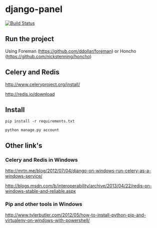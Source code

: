 # django-panel

[![Build Status](https://travis-ci.org/RenanPalmeira/django-panel.svg?branch=master)](https://travis-ci.org/RenanPalmeira/django-panel)

## Run the project

Using Foreman (https://github.com/ddollar/foreman) or Honcho (https://github.com/nickstenning/honcho)

## Celery and Redis

  http://www.celeryproject.org/install/


  http://redis.io/download

## Install

	pip install -r requirements.txt

	python manage.py account

## Other link's

### Celery and Redis in Windows


http://mrtn.me/blog/2012/07/04/django-on-windows-run-celery-as-a-windows-service/


http://blogs.msdn.com/b/interoperability/archive/2013/04/22/redis-on-windows-stable-and-reliable.aspx

### Pip and other tools in Windows

http://www.tylerbutler.com/2012/05/how-to-install-python-pip-and-virtualenv-on-windows-with-powershell/